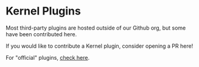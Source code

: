 # Kernel Plugins

Most third-party plugins are hosted outside of our Github org, but some have been contributed here.

If you would like to contribute a Kernel plugin, consider opening a PR here!

For "official" plugins, [check here](https://github.com/zerodevapp/kernel/tree/dev/src/validator).
